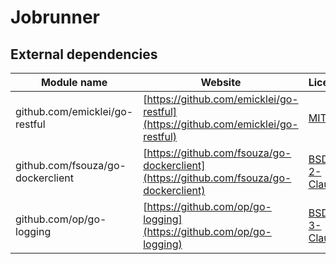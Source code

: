 # Jobrunner

## External dependencies

| Module name | Website | License
| ----------- | ------- | -------
| github.com/emicklei/go-restful | [https://github.com/emicklei/go-restful](https://github.com/emicklei/go-restful) | [MIT](https://github.com/emicklei/go-restful/blob/master/LICENSE)
| github.com/fsouza/go-dockerclient | [https://github.com/fsouza/go-dockerclient](https://github.com/fsouza/go-dockerclient) | [BSD-2-Clause](https://github.com/fsouza/go-dockerclient/blob/master/LICENSE)
| github.com/op/go-logging | [https://github.com/op/go-logging](https://github.com/op/go-logging) | [BSD-3-Clause](https://github.com/op/go-logging/blob/master/LICENSE)
